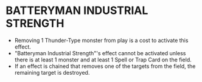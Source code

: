# BATTERYMAN INDUSTRIAL STRENGTH

*   Removing 1 Thunder-Type monster from play is a cost to activate this effect.
*   "Batteryman Industrial Strength"'s effect cannot be activated unless there is at least 1 monster and at least 1 Spell or Trap Card on the field.
*   If an effect is chained that removes one of the targets from the field, the remaining target is destroyed.
